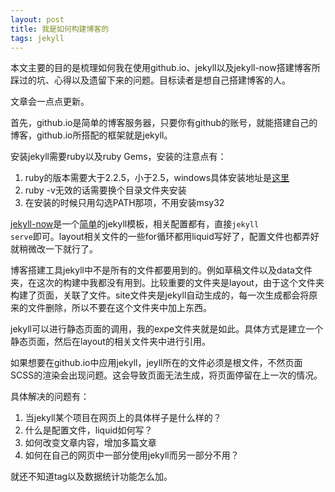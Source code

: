 ```yaml
---
layout: post
title: 我是如何构建博客的
tags: jekyll
---
```

本文主要的目的是梳理如何我在使用github.io、jekyll以及jekyll-now搭建博客所踩过的坑、心得以及遗留下来的问题。目标读者是想自己搭建博客的人。

文章会一点点更新。

首先，github.io是简单的博客服务器，只要你有github的账号，就能搭建自己的博客，github.io所搭配的框架就是jekyll。

安装jekyll需要ruby以及ruby Gems，安装的注意点有：
1. ruby的版本需要大于2.2.5，小于2.5，windows具体安装地址是[这里](https://rubyinstaller.org/downloads/)
2. ruby -v无效的话需要换个目录文件夹安装
3. 在安装的时候只用勾选PATH那项，不用安装msy32

[jekyll-now](https://github.com/barryclark/jekyll-now)是一个[简单](https://www.smashingmagazine.com/2014/08/build-blog-jekyll-github-pages/#the-advantages-of-going-static)的jekyll模板，相关配置都有，直接<code>jekyll serve</code>即可。layout相关文件的一些for循环都用liquid写好了，配置文件也都弄好就稍微改一下就行了。

博客搭建工具jekyll中不是所有的文件都要用到的。例如草稿文件以及data文件夹，在这次的构建中我都没有用到。比较重要的文件夹是layout，由于这个文件夹构建了页面，关联了文件。site文件夹是jekyll自动生成的，每一次生成都会将原来的文件删除，所以不要在这个文件夹中加上东西。

jekyll可以进行静态页面的调用，我的expe文件夹就是如此。具体方式是建立一个静态页面，然后在layout的相关文件夹中进行引用。

如果想要在github.io中应用jekyll，jeyll所在的文件必须是根文件，不然页面SCSS的渲染会出现问题。这会导致页面无法生成，将页面停留在上一次的情况。

具体解决的问题有：
1. 当jekyll某个项目在网页上的具体样子是什么样的？
2. 什么是配置文件，liquid如何写？
3. 如何改变文章内容，增加多篇文章
4. 如何在自己的网页中一部分使用jekyll而另一部分不用？

就还不知道tag以及数据统计功能怎么加。
